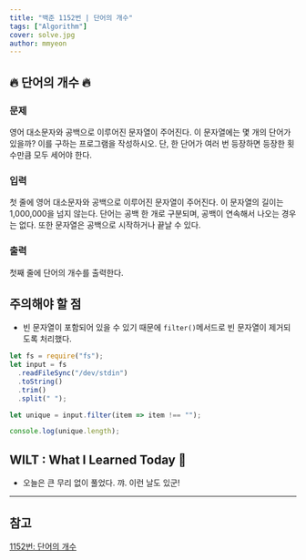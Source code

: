 ```yaml
---
title: "백준 1152번 | 단어의 개수"
tags: ["Algorithm"]
cover: solve.jpg
author: mmyeon
---
```


## 🔥 단어의 개수 🔥

### 문제

영어 대소문자와 공백으로 이루어진 문자열이 주어진다. 이 문자열에는 몇 개의 단어가 있을까? 이를 구하는 프로그램을 작성하시오. 단, 한 단어가 여러 번 등장하면 등장한 횟수만큼 모두 세어야 한다.

### 입력

첫 줄에 영어 대소문자와 공백으로 이루어진 문자열이 주어진다. 이 문자열의 길이는 1,000,000을 넘지 않는다. 단어는 공백 한 개로 구분되며, 공백이 연속해서 나오는 경우는 없다. 또한 문자열은 공백으로 시작하거나 끝날 수 있다.

### 출력

첫째 줄에 단어의 개수를 출력한다.

## 주의해야 할 점

- 빈 문자열이 포함되어 있을 수 있기 때문에 `filter()`메서드로 빈 문자열이 제거되도록 처리했다.

```js
let fs = require("fs");
let input = fs
  .readFileSync("/dev/stdin")
  .toString()
  .trim()
  .split(" ");

let unique = input.filter(item => item !== "");

console.log(unique.length);
```

## WILT : What I Learned Today 🤔

- 오늘은 큰 무리 없이 풀었다. 꺄. 이런 날도 있군!

---

## 참고

[1152번: 단어의 개수](https://www.acmicpc.net/problem/1152)

